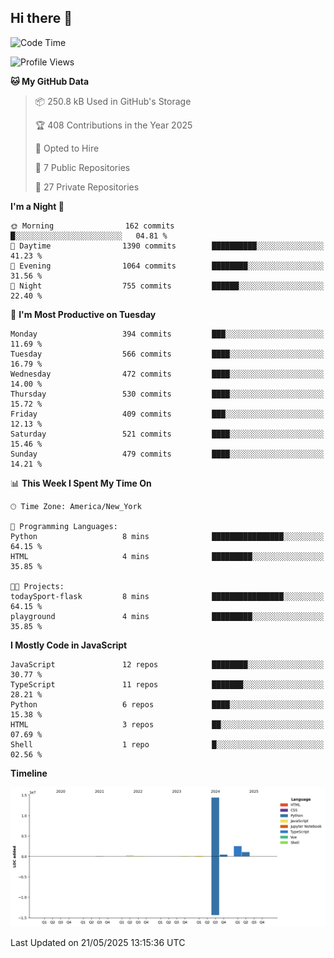 ## Hi there 👋

<!--START_SECTION:waka-->
![Code Time](http://img.shields.io/badge/Code%20Time-329%20hrs%2045%20mins-blue)

![Profile Views](http://img.shields.io/badge/Profile%20Views-58-blue)

**🐱 My GitHub Data** 

> 📦 250.8 kB Used in GitHub's Storage 
 > 
> 🏆 408 Contributions in the Year 2025
 > 
> 💼 Opted to Hire
 > 
> 📜 7 Public Repositories 
 > 
> 🔑 27 Private Repositories 
 > 
**I'm a Night 🦉** 

```text
🌞 Morning                162 commits         █░░░░░░░░░░░░░░░░░░░░░░░░   04.81 % 
🌆 Daytime                1390 commits        ██████████░░░░░░░░░░░░░░░   41.23 % 
🌃 Evening                1064 commits        ████████░░░░░░░░░░░░░░░░░   31.56 % 
🌙 Night                  755 commits         ██████░░░░░░░░░░░░░░░░░░░   22.40 % 
```
📅 **I'm Most Productive on Tuesday** 

```text
Monday                   394 commits         ███░░░░░░░░░░░░░░░░░░░░░░   11.69 % 
Tuesday                  566 commits         ████░░░░░░░░░░░░░░░░░░░░░   16.79 % 
Wednesday                472 commits         ████░░░░░░░░░░░░░░░░░░░░░   14.00 % 
Thursday                 530 commits         ████░░░░░░░░░░░░░░░░░░░░░   15.72 % 
Friday                   409 commits         ███░░░░░░░░░░░░░░░░░░░░░░   12.13 % 
Saturday                 521 commits         ████░░░░░░░░░░░░░░░░░░░░░   15.46 % 
Sunday                   479 commits         ████░░░░░░░░░░░░░░░░░░░░░   14.21 % 
```


📊 **This Week I Spent My Time On** 

```text
🕑︎ Time Zone: America/New_York

💬 Programming Languages: 
Python                   8 mins              ████████████████░░░░░░░░░   64.15 % 
HTML                     4 mins              █████████░░░░░░░░░░░░░░░░   35.85 % 

🐱‍💻 Projects: 
todaySport-flask         8 mins              ████████████████░░░░░░░░░   64.15 % 
playground               4 mins              █████████░░░░░░░░░░░░░░░░   35.85 % 
```

**I Mostly Code in JavaScript** 

```text
JavaScript               12 repos            ████████░░░░░░░░░░░░░░░░░   30.77 % 
TypeScript               11 repos            ███████░░░░░░░░░░░░░░░░░░   28.21 % 
Python                   6 repos             ████░░░░░░░░░░░░░░░░░░░░░   15.38 % 
HTML                     3 repos             ██░░░░░░░░░░░░░░░░░░░░░░░   07.69 % 
Shell                    1 repo              █░░░░░░░░░░░░░░░░░░░░░░░░   02.56 % 
```



**Timeline**

![Lines of Code chart](https://raw.githubusercontent.com/dikshithvishnu/dikshithvishnu/main/assets/bar_graph.png)


 Last Updated on 21/05/2025 13:15:36 UTC
<!--END_SECTION:waka-->
